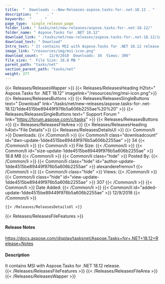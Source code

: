 ```yaml
---
title:  "  Downloads ---New-Releases-aspose.tasks-for-.net-18.12 . " 
description:  "    . " 
keywords:  "    . " 
page_type:  single_release_page
folder_link: " tasks/net/new-releases/aspose.tasks-for-.net-18.12/"
folder_name: " Aspose.Tasks for .NET 18.12"
download_link: " /tasks/net/new-releases/aspose.tasks-for-.net-18.12/1dde4515be89449f976b5a606b2255ae"
download_text: " Download"
Intro_text: " It contains MSI with Aspose.Tasks for .NET 18.12 release."
image_link: "/resources/img/msi-icon.png"
download_count: "   12/9/2018  Downloads: 34  Views: 306"
file_size: "  File Size: 18.8 MB "
parent_path: "tasks/net"
section_parent_path: "tasks/net"
weight: 377
---
```


{{< Releases/ReleasesWapper >}}
  {{< Releases/ReleasesHeading H2txt=" Aspose.Tasks for .NET 18.12" imagelink="/resources/img/msi-icon.png">}}
  {{< Releases/ReleasesButtons >}}
    {{< Releases/ReleasesSingleButtons text=" Download" link="/tasks/net/new-releases/aspose.tasks-for-.net-18.12/1dde4515be89449f976b5a606b2255ae%20%20" >}}
    {{< Releases/ReleasesSingleButtons text=" Support Forum " link="https://forum.aspose.com/c/tasks" >}}
  {{< Releases/ReleasesButtons >}}
  {{< Releases/ReleasesFileArea >}}
    {{< Releases/ReleasesHeading h4txt="File Details">}}
    {{< Releases/ReleasesDetailsUl >}}
            {{< Common/li  >}} Downloads: {{< /Common/li >}} 
      {{< Common/li class="downloadcount" id="dwn-update-1dde4515be89449f976b5a606b2255ae" >}} 34 {{< /Common/li >}} 
      {{< Common/li  >}} File Size: {{< /Common/li >}} 
      {{< Common/li id="size-update-1dde4515be89449f976b5a606b2255ae" >}} 18.8 MB {{< /Common/li >}} 
      {{< Common/li  class="hide" >}} Posted By: {{< /Common/li >}} 
      {{< Common/li class="hide" id="author-update-1dde4515be89449f976b5a606b2255ae" >}} alexanderefremov1 {{< /Common/li >}} 
      {{< Common/li class="hide"  >}} Views: {{< /Common/li >}} 
      {{< Common/li class="hide" id="view-update-1dde4515be89449f976b5a606b2255ae" >}} 307 {{< /Common/li >}} 
      {{< Common/li  >}} Date Added: {{< /Common/li >}} 
      {{< Common/li id="added-update-1dde4515be89449f976b5a606b2255ae" >}} 12/9/2018 {{< /Common/li >}} 

    {{< /Releases/ReleasesDetailsUl >}}

  {{< Releases/ReleasesFileFeatures >}}
      <h4>Release Notes</h4><div><a href="https://docs.aspose.com/display/tasksnet/Aspose.Tasks+for+.NET+18.12+Release+Notes">https://docs.aspose.com/display/tasksnet/Aspose.Tasks+for+.NET+18.12+Release+Notes</a></div><h4>Description</h4><div class="HTMLDescription">It contains MSI with Aspose.Tasks for .NET 18.12 release.</div>
  {{< /Releases/ReleasesFileFeatures >}}
 {{< /Releases/ReleasesFileArea >}}
{{< /Releases/ReleasesWapper >}}


